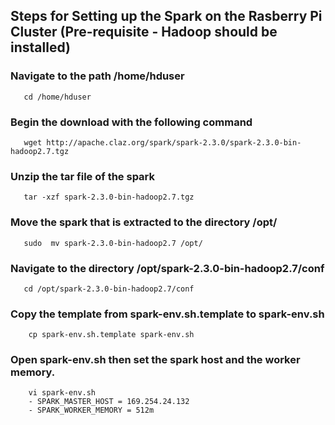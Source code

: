 ## Steps for Setting up the Spark on the Rasberry Pi Cluster (Pre-requisite - Hadoop should be installed)

   ### Navigate to the path /home/hduser 
	
       cd /home/hduser 

   ### Begin the download with the following command 
	
	   wget http://apache.claz.org/spark/spark-2.3.0/spark-2.3.0-bin-hadoop2.7.tgz
	   
	   
   ### Unzip the tar file of the spark
	
	   tar -xzf spark-2.3.0-bin-hadoop2.7.tgz
	   
   ### Move the spark that is extracted to the directory /opt/
		
	   sudo  mv spark-2.3.0-bin-hadoop2.7 /opt/
	   
   ### Navigate to the directory /opt/spark-2.3.0-bin-hadoop2.7/conf
	
	   cd /opt/spark-2.3.0-bin-hadoop2.7/conf
	   
   ### Copy the template from spark-env.sh.template to spark-env.sh
	
		cp spark-env.sh.template spark-env.sh
		
   ### Open spark-env.sh then set the spark host and the worker memory.
		
		vi spark-env.sh
		- SPARK_MASTER_HOST = 169.254.24.132
		- SPARK_WORKER_MEMORY = 512m